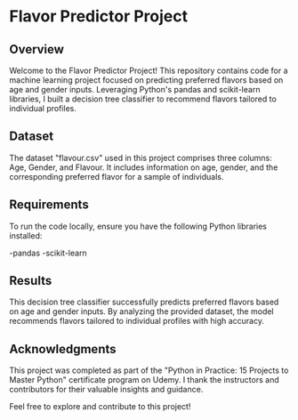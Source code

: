 # Flavor Predictor Project

## Overview

Welcome to the Flavor Predictor Project! This repository contains code for a machine learning project focused on predicting preferred flavors based on age and gender inputs. Leveraging Python's pandas and scikit-learn libraries, I built a decision tree classifier to recommend flavors tailored to individual profiles.

## Dataset

The dataset "flavour.csv" used in this project comprises three columns: Age, Gender, and Flavour. It includes information on age, gender, and the corresponding preferred flavor for a sample of individuals.

## Requirements

To run the code locally, ensure you have the following Python libraries installed:

-pandas
-scikit-learn

## Results

This decision tree classifier successfully predicts preferred flavors based on age and gender inputs. By analyzing the provided dataset, the model recommends flavors tailored to individual profiles with high accuracy.

## Acknowledgments

This project was completed as part of the "Python in Practice: 15 Projects to Master Python" certificate program on Udemy. I thank the instructors and contributors for their valuable insights and guidance.

Feel free to explore and contribute to this project!
